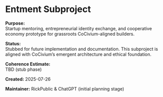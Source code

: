 <!-- status: stub; target: 150+ words -->
<!-- status: stub; target: 150+ words -->
<!-- status: stub; target: 150+ words -->
<!-- Filename: README_entment.md -->
# Entment Subproject

**Purpose:**  
Startup mentoring, entrepreneurial identity exchange, and cooperative economy prototype for grassroots CoCivium-aligned builders.

**Status:**  
Stubbed for future implementation and documentation. This subproject is aligned with CoCivium’s emergent architecture and ethical foundation.

**Coherence Estimate:**  
TBD (stub phase)

**Created:** 2025-07-26

**Maintainer:** RickPublic & ChatGPT (initial planning stage)




